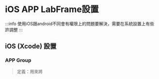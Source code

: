 # iOS APP LabFrame設置

:::info
使用iOS跟android不同會有權限上的問題要解決，需要在系統設置上有些許調整
:::

## iOS (Xcode) 設置

### APP Group

> 定義：用來將